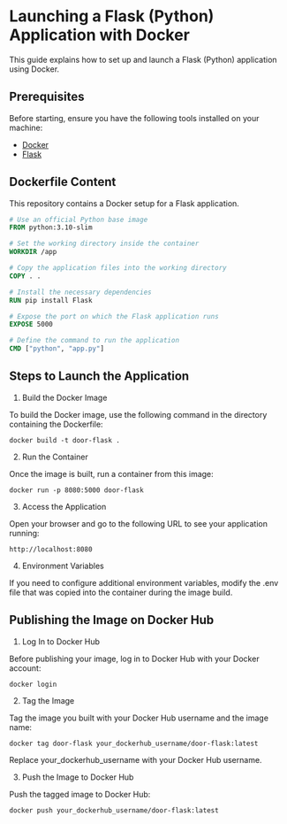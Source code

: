 # Launching a Flask (Python) Application with Docker

This guide explains how to set up and launch a Flask (Python) application using Docker.

## Prerequisites

Before starting, ensure you have the following tools installed on your machine:

- [Docker](https://www.docker.com/products/docker-desktop)
- [Flask](https://flask.palletsprojects.com/)

## Dockerfile Content

This repository contains a Docker setup for a Flask application.

```Dockerfile
# Use an official Python base image
FROM python:3.10-slim

# Set the working directory inside the container
WORKDIR /app

# Copy the application files into the working directory
COPY . .

# Install the necessary dependencies
RUN pip install Flask

# Expose the port on which the Flask application runs
EXPOSE 5000

# Define the command to run the application
CMD ["python", "app.py"]

```
## Steps to Launch the Application

1. Build the Docker Image

To build the Docker image, use the following command in the directory containing the Dockerfile:

```
docker build -t door-flask .
```

2. Run the Container

Once the image is built, run a container from this image:

```
docker run -p 8080:5000 door-flask
```

3. Access the Application

Open your browser and go to the following URL to see your application running:

```
http://localhost:8080
```

4. Environment Variables

If you need to configure additional environment variables, modify the .env file that was copied into the container during the image build.

## Publishing the Image on Docker Hub

1. Log In to Docker Hub

Before publishing your image, log in to Docker Hub with your Docker account:

```
docker login
```

2. Tag the Image

Tag the image you built with your Docker Hub username and the image name:

```
docker tag door-flask your_dockerhub_username/door-flask:latest
```
Replace your_dockerhub_username with your Docker Hub username.

3. Push the Image to Docker Hub

Push the tagged image to Docker Hub:

```
docker push your_dockerhub_username/door-flask:latest
```

